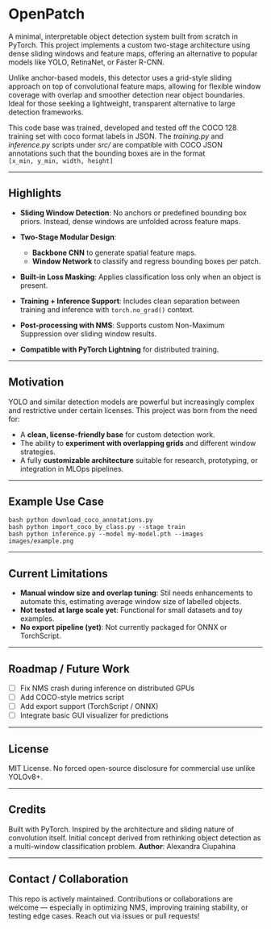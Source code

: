 # OpenPatch

A minimal, interpretable object detection system built from scratch in PyTorch. This project implements a custom two-stage architecture using dense sliding windows and feature maps, offering an alternative to popular models like YOLO, RetinaNet, or Faster R-CNN.

Unlike anchor-based models, this detector uses a grid-style sliding approach on top of convolutional feature maps, allowing for flexible window coverage with overlap and smoother detection near object boundaries. Ideal for those seeking a lightweight, transparent alternative to large detection frameworks.

This code base was trained, developed and tested off the COCO 128 training set with coco format labels in JSON. The *training.py* and *inference.py* scripts under *src/* are compatible with COCO JSON annotations such that the bounding boxes are in the format <br>
```[x_min, y_min, width, height]```

---

## Highlights

* **Sliding Window Detection**: No anchors or predefined bounding box priors. Instead, dense windows are unfolded across feature maps.
* **Two-Stage Modular Design**:

  * **Backbone CNN** to generate spatial feature maps.
  * **Window Network** to classify and regress bounding boxes per patch.
* **Built-in Loss Masking**: Applies classification loss only when an object is present.
* **Training + Inference Support**: Includes clean separation between training and inference with `torch.no_grad()` context.
* **Post-processing with NMS**: Supports custom Non-Maximum Suppression over sliding window results.
* **Compatible with PyTorch Lightning** for distributed training.

---

## Motivation

YOLO and similar detection models are powerful but increasingly complex and restrictive under certain licenses. This project was born from the need for:

* A **clean, license-friendly base** for custom detection work.
* The ability to **experiment with overlapping grids** and different window strategies.
* A fully **customizable architecture** suitable for research, prototyping, or integration in MLOps pipelines.

---

## Example Use Case

```
bash python download_coco_annotations.py
bash python import_coco_by_class.py --stage train
bash python inference.py --model my-model.pth --images images/example.png
```

---

## Current Limitations

* **Manual window size and overlap tuning**: Stil needs enhancements to automate this, estimating average window size of labelled objects.
* **Not tested at large scale yet**: Functional for small datasets and toy examples.
* **No export pipeline (yet)**: Not currently packaged for ONNX or TorchScript.

---

## Roadmap / Future Work

* [ ] Fix NMS crash during inference on distributed GPUs
* [ ] Add COCO-style metrics script
* [ ] Add export support (TorchScript / ONNX)
* [ ] Integrate basic GUI visualizer for predictions

---

## License

MIT License. No forced open-source disclosure for commercial use unlike YOLOv8+.

---

## Credits

Built with PyTorch. Inspired by the architecture and sliding nature of convolution itself. Initial concept derived from rethinking object detection as a multi-window classification problem. **Author**: Alexandra Ciupahina

---

## Contact / Collaboration

This repo is actively maintained. Contributions or collaborations are welcome — especially in optimizing NMS, improving training stability, or testing edge cases. Reach out via issues or pull requests!

